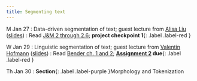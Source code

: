```yaml
---
title: Segmenting text
---
```


M Jan 27
: Data-driven segmentation of text; guest lecture from [Alisa Liu](https://alisawuffles.github.io/) ([slides](../assets/docs/tokenization-Alisa-2025-01-27.pdf))
  : Read  [J&M 2 through 2.6](https://web.stanford.edu/~jurafsky/slp3/2.pdf);  **project checkpoint 1**{: .label .label-red }

W Jan 29
: Linguistic segmentation of text; guest lecture from [Valentin Hofmann](https://valentinhofmann.github.io/) ([slides](https://docs.google.com/presentation/d/129QtA_JiPkm-KbIr6cGJMotYWUJdSajA6Euo5imKrWc/edit?usp=sharing))
  : Read [Bender ch. 1 and 2](https://drive.google.com/file/d/14Cz2ajTanHGXWAisRg7B8Wbmg0DOXT2x/view?usp=sharing); **[Assignment 2](../assets/docs/A2.pdf) due**{: .label .label-red }

Th Jan 30
: **Section**{: .label .label-purple }Morphology and Tokenization
